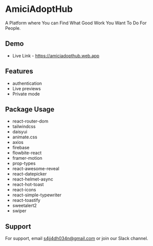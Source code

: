 # AmiciAdoptHub

A Platform where You can Find What Good Work You Want To Do For People.

## Demo

- Live Link - https://amiciadopthub.web.app

## Features
- authentication
- Live previews
- Private mode

## Package Usage

- react-router-dom
- tailwindcss
- daisyui
- animate.css
- axios
- firebase
- flowbite-react
- framer-motion
- prop-types
- react-awesome-reveal
- react-datepicker
- react-helmet-async
- react-hot-toast
- react-icons
- react-simple-typewriter
- react-toastify
- sweetalert2
- swiper

## Support

For support, email s4jj4dh034n@gmail.com or join our Slack channel.
